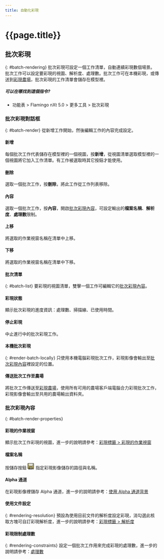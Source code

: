 ```yaml
---
title: 自動化彩現
---
```


# {{page.title}}


## 批次彩現
{: #batch-rendering}
批次彩現可設定一個工作清單，自動連續彩現數個場景。批次工作可以設定要彩現的視圖、解析度、處理數。批次工作可在本機彩現，或傳送到[彩現農場](render-farm.html)，批次彩現的工作清單會儲存在模型裡。

##### 可以在哪找到這個指令?

 * 功能表 > Flamingo nXt 5.0 > 更多工具 > 批次彩現

### 批次彩現對話框
{: #batch-render}
從新增工作開始，然後編輯工作的內容完成設定。

#### 新增
每個批次工作代表儲存在模型裡的一個視圖，按**新增**，從視圖清單選取模型裡的一個視圖將它加入工作清單。有工作被選取時其它按鈕才能使用。

#### 刪除
選取一個批次工作，按**刪除**，將此工作從工作列表移除。

#### 內容
選取一個批次工作，按**內容**，開啟[批次彩現內容](#batch-render-properties)，可設定輸出的**檔案名稱**、**解析度**、**處理數**限制。

#### 上移
將選取的作業視窗名稱在清單中上移。

#### 下移
將選取的作業視窗名稱在清單中下移。

#### 批次清單
{: #batch-list}
要彩現的視圖清單，雙擊一個工作可編輯它的[批次彩現內容](#batch-render-properties)。

#### 彩現狀態
顯示批次彩現的進度資訊：處理數、掃描線、已使用時間。

####  停止彩現
中止進行中的批次彩現工作。

#### 本機批次彩現
{: #render-batch-locally}
只使用本機電腦彩現批次工作，彩現影像會輸出至[批次彩現內容](#batch-render-properties)裡設定的位置。

####  傳送批次工作至農場
將批次工作傳送至[彩現農場](render-farm.html)，使用所有可用的農場客戶端電腦合力彩現批次工作，彩現影像會輸出至共用的農場輸出資料夾。

### 批次彩現內容
{: #batch-render-properties}

#### 彩現的作業視窗
顯示批次工作彩現的視圖，進一步的說明請參考：[彩現標籤 > 彩現的作業視窗](render-tab.html#viewtorender)

#### 檔案名稱
按儲存按鈕 ![images/saveimageas.png](images/saveimageas.png) 指定彩現影像儲存的路徑與名稱。

#### Alpha 通道
在彩現影像裡儲存 Alpha 通道，進一步的說明請參考：[使用 Alpha 通道背景](environment-tab.html#alpha)

#### 使用文件設定
{: #rendering-resolution}
預設為使用目前文件的解析度設定彩現，消勾選此核取方塊可自訂彩現解析度，進一步的說明請參考：[彩現標籤 > 解析度](render-tab.html#resolution)

#### 彩現限制處理數
{: #rendering-constraints}
設定一個批次工作用來完成彩現的處理數，進一步的說明請參考：[處理數](documentproperties-flamingo.html#number-of-passes)

<!-- TODO: Flamingo nXt 5 runs from the RDK.  The need to Flamingo Automate render is not clear.  What is needed to run animations with nxt right now?
The number of passes and the ability to send a render to the farm are required still.  So the dialog should be smaller.
Alpha channel This needs to be investigated. The rest of this section is commented out.-->

<!-- Commented out until automated render can be determined

## Animations
{: #animation}
There are two ways to create animations in Rhino.  Animations can be configured using [Rhino's Animation toolbar](http://docs.mcneel.com/rhino/5/help/en-us/index.htm#commands/animation.htm) or using the [Bongo](http://bongo.rhino3d.com/) animation plugin.

##### To submit an animation job to the render farm
1. Run the [FlamingoNXtAutomateRender](automate-rendering.html#flamingonxtautomaterender) command.
1. In the Configure Automated Render Command dialog, select **Render to farm**.
&#160;
Specify the Job name,and click the OK button.
&#160;
Set a type of animation from Rhino's Animation setup toolbar. Select Render Full as the Capture method.
&#160;
Record the animation from the Animation toolbar. The render jobs will be sent to Render Farm.
&#160;
When the jobs are finished in Render Farm, run the FlamingoNXtAutomateRender command again and select all the jobs in the dialog.
&#160;
Click the Copy selected files to specified output folder button and select a folder where all the render images will be copied to.


## FlamingoNXtAutomateRender command
{: #flamingonxtautomaterender}


## Configure Automated Render Command

### Enabled
Redirects the default **Render** command to use the **Render Farm**.

### Use default render dialog
Resets the **Render** command to render directly instead of to the farm.

### Number of render passes to render
Specifies the number of render passes.

### Render to farm
Redirects the **Render** command to render to the farm.

### Job name
Specifies the **Render Farm**  [Job name](automate-rendering.html#job-name).

## Render constraints

### Number of render passes to render
Specifies the [number of passes](documentproperties-flamingo.html#number-of-passes).

### Save alpha channel
Saves the [alpha channel](render-window.html#save-with-alpha-channel) background.
-->
